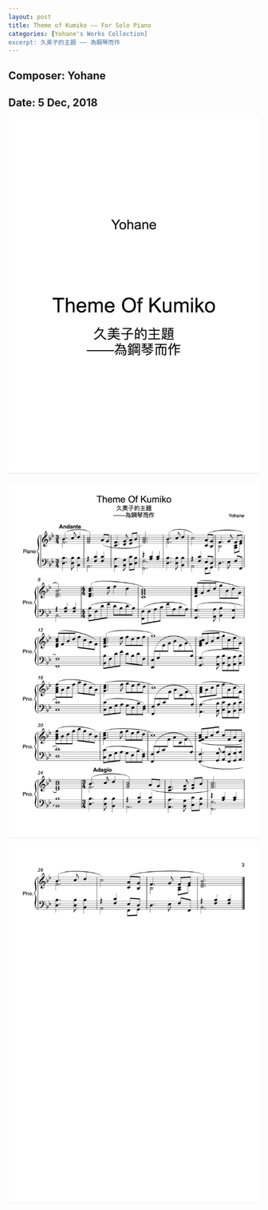 ```yaml
---
layout: post
title: Theme of Kumiko –– For Solo Piano
categories: [Yohane's Works Collection]
excerpt: 久美子的主題 —— 為鋼琴而作
---
```

## Composer: Yohane

## Date: 5 Dec, 2018

![photo](/assets/Theme-Of-Kumiko/1.png)

![photo](/assets/Theme-Of-Kumiko/2.png)

![photo](/assets/Theme-Of-Kumiko/3.png)